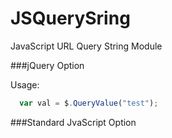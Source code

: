 JSQuerySring
============

JavaScript URL Query String Module

###jQuery Option

Usage:
```javascript
  var val = $.QueryValue("test");
```


###Standard JvaScript Option
